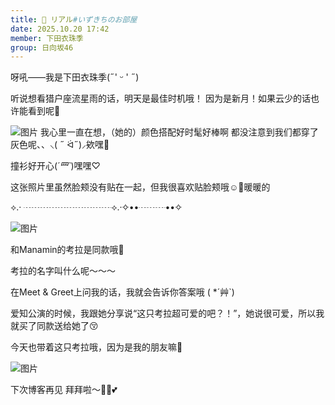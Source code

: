 ```yaml
---
title: 🐨 リアル#いずきちのお部屋
date: 2025.10.20 17:42
member: 下田衣珠季
group: 日向坂46
---
```


呀吼——我是下田衣珠季(˶' ᵕ ' ˶)

听说想看猎户座流星雨的话，明天是最佳时机哦！
因为是新月！如果云少的话也许能看到呢👀


![图片](https://cdn.hinatazaka46.com/files/14/diary/official/member/moblog/202510/mobga9bIR.jpg)
我心里一直在想，（她的）颜色搭配好时髦好棒啊
都没注意到我们都穿了灰色呢、、‪⸜(‪ ˶ ᐛ˶)‪⸝欸嘿🩶

撞衫好开心(*´罒`*)嘿嘿♡

这张照片里虽然脸颊没有贴在一起，但我很喜欢贴脸颊哦☺️🔆暖暖的


⟡.· ┈┈┈┈┈┈┈┈┈┈⟡.·✧••┈┈┈••✧


![图片](https://cdn.hinatazaka46.com/files/14/diary/official/member/moblog/202510/mobuMxw0d.jpg)

和Manamin的考拉是同款哦🐨

考拉的名字叫什么呢〜〜〜


在Meet & Greet上问我的话，我就会告诉你答案哦
( *´艸`)


爱知公演的时候，我跟她分享说“这只考拉超可爱的吧？！”，她说很可爱，所以我就买了同款送给她了😚


今天也带着这只考拉哦，因为是我的朋友嘛🐨

![图片](https://cdn.hinatazaka46.com/files/14/diary/official/member/moblog/202510/mobh69LyE.jpg)

下次博客再见
拜拜啦〜👋🏻‪💕